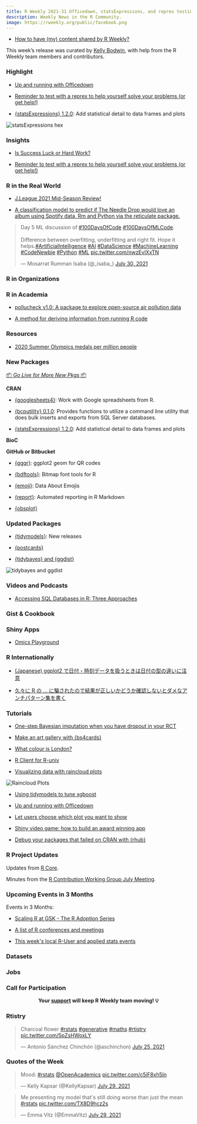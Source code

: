 ```yaml
---
title: R Weekly 2021-31 Officedown, statsExpressions, and reprex testing
description: Weekly News in the R Community.
image: https://rweekly.org/public/facebook.png
---
```



+ [How to have (my) content shared by R Weekly?](https://github.com/rweekly/rweekly.org#how-to-have-my-content-shared-by-r-weekly)

This week’s release was curated by [Kelly Bodwin](), with help from the R Weekly team members and contributors.



###  Highlight

+ [Up and running with Officedown](https://alison.rbind.io/blog/2021-07-officedown/)

+ [Reminder to test with a reprex to help yourself solve your problems (or get help!)](https://https://themockup.blog/posts/2021-07-28-reminder-to-test-with-a-reprex/)

+ [{statsExpressions} 1.2.0](https://indrajeetpatil.github.io/statsExpressions/): Add statistical detail to data frames and plots

![statsExpressions hex](https://raw.githubusercontent.com/rweekly/image/master/2021/W31/logo.png)



### Insights


+ [Is Success Luck or Hard Work?](https://albert-rapp.de/post/2021-07-26-luck-vs-skill/)

+ [Reminder to test with a reprex to help yourself solve your problems (or get help!)](https://https://themockup.blog/posts/2021-07-28-reminder-to-test-with-a-reprex/)

### R in the Real World

+ [J.League 2021 Mid-Season Review!](https://ryo-n7.github.io/2021-07-26-jleague-2021-midseason-review/)

+ [A classification model to predict if The Needle Drop would love an album using Spotify data, Rm and Python via the reticulate package.](https://danielbrito.netlify.app/post/2021-07-24-fantano-doesn-t-like-to-dance-a-classification-model-on-needle-drop-s-reviews/) 

<blockquote class="twitter-tweet"><p lang="en" dir="ltr">Day 5 ML discussion of <a href="https://twitter.com/hashtag/100DaysOfCode?src=hash&amp;ref_src=twsrc%5Etfw">#100DaysOfCode</a> <a href="https://twitter.com/hashtag/100DaysOfMLCode?src=hash&amp;ref_src=twsrc%5Etfw">#100DaysOfMLCode</a>. <br> <br>Difference between overfitting, underfitting and right fit. Hope it helps.<a href="https://twitter.com/hashtag/ArtificialIntelligence?src=hash&amp;ref_src=twsrc%5Etfw">#ArtificialIntelligence</a> <a href="https://twitter.com/hashtag/AI?src=hash&amp;ref_src=twsrc%5Etfw">#AI</a> <a href="https://twitter.com/hashtag/DataScience?src=hash&amp;ref_src=twsrc%5Etfw">#DataScience</a> <a href="https://twitter.com/hashtag/MachineLearning?src=hash&amp;ref_src=twsrc%5Etfw">#MachineLearning</a> <a href="https://twitter.com/hashtag/CodeNewbie?src=hash&amp;ref_src=twsrc%5Etfw">#CodeNewbie</a> <a href="https://twitter.com/hashtag/Python?src=hash&amp;ref_src=twsrc%5Etfw">#Python</a> <a href="https://twitter.com/hashtag/ML?src=hash&amp;ref_src=twsrc%5Etfw">#ML</a> <a href="https://t.co/nwzEvlXxTN">pic.twitter.com/nwzEvlXxTN</a></p>&mdash; Mosarrat Rumman Isaba (@_isaba_) <a href="https://twitter.com/_isaba_/status/1421157267550867458?ref_src=twsrc%5Etfw">July 30, 2021</a></blockquote> <script async src="https://platform.twitter.com/widgets.js" charset="utf-8"></script>

###  R in Organizations



###  R in Academia

+ [pollucheck v1.0: A package to explore open-source air pollution data](https://joss.theoj.org/papers/10.21105/joss.03435)

+ [A method for deriving information from running R code](https://journal.r-project.org/archive/2021/RJ-2021-056/RJ-2021-056.pdf)

###  Resources

+ [2020 Summer Olympics medals per million people](https://github.com/edomt/tokyo2020)


###  New Packages

<p class="added-hostname"><a href="https://rweekly.org/live" target="_blank" class="externalLink">📦 <i>Go Live for More New Pkgs</i> 📦</a></p>

**CRAN**

+ [{googlesheets4}](https://www.tidyverse.org/blog/2021/07/googlesheets4-1-0-0/): Work with Google spreadsheets from R.

+ [{bcputility} 0.1.0](https://cran.r-project.org/package=bcputility): Provides functions to utilize a command line utility that does bulk inserts and exports from SQL Server databases.

+ [{statsExpressions} 1.2.0](https://indrajeetpatil.github.io/statsExpressions/): Add statistical detail to data frames and plots


**BioC**



**GitHub or Bitbucket**

+ [{ggqr}](https://github.com/coolbutuseless/ggqr): ggplot2 geom for QR codes

+ [{bdftools}](https://github.com/coolbutuseless/bdftools): Bitmap font tools for R

+ [{emoji}](https://github.com/EmilHvitfeldt/emoji): Data About Emojis

+ [{report}](https://easystats.github.io/report/index.html): Automated reporting in R Markdown

+ [{obsplot}](https://juba.github.io/obsplot/articles/introduction.html)


### Updated Packages

+ [{tidymodels}](https://www.tidyverse.org/blog/2021/07/tidymodels-july-2021/): New releases

+ [{postcards}](https://github.com/seankross/postcards/)

+ [{tidybayes} and {ggdist}](http://blog.mjskay.com/2021/07/15/tidybayes-ggdist-3-0/)

![tidybayes and ggdist](https://raw.githubusercontent.com/rweekly/image/master/2021/W31/binomial_dots-1.png)


###  Videos and Podcasts

+ [Accessing SQL Databases in R: Three Approaches](https://youtu.be/Z5LPjh_EkJk)



### Gist & Cookbook



### Shiny Apps

+ [Omics Playground](https://public.bigomics.ch/)

### R Internationally

+ [(Japanese) ggplot2 で日付・時刻データを扱うときは日付の型の違いに注意](https://ill-identified.hatenablog.com/entry/2021/07/23/191152)

+ [久々に R の ... に騙されたので結果が正しいかどうか確認しないとダメなアンチパターン集を書く](https://ill-identified.hatenablog.com/entry/2021/07/28/231922)

###  Tutorials

+ [One-step Bayesian imputation when you have dropout in your RCT](https://solomonkurz.netlify.app/post/2021-07-27-one-step-bayesian-imputation-when-you-have-dropout-in-your-rct/)

+ [Make an art gallery with {bs4cards}](https://www.rostrum.blog/2021/07/25/faxcrayon/)

+ [What colour is London?](https://www.rostrum.blog/2021/07/23/london-colour/)

+ [R Client for R-univ](https://vgherard.github.io/posts/2021-07-25-r-client-for-r-universe-apis/)

+ [Visualizing data with raincloud plots](https://shilaan.rbind.io/post/visualizing-data-with-raincloud-plots/)

![Raincloud Plots](https://raw.githubusercontent.com/rweekly/image/master/2021/W31/raincloud.jpg)

+ [Using tidymodels to tune xgboost](https://juliasilge.com/blog/baseball-racing/)

+ [Up and running with Officedown](https://alison.rbind.io/blog/2021-07-officedown/)

+ [Let users choose which plot you want to show](https://www.johannesbgruber.eu/post/2021-07-28-let-users-choose-which-plot-you-want-to-show/)

+ [Shiny video game: how to build an award winning app](https://appsilon.com/shiny-video-game-how-to-build-an-award-winning-app-in-r/)

+ [Debug your packages that failed on CRAN with {rhub}](https://statnmap.com/2021-07-29-debug-your-package-that-failed-on-solaris-and-others-on-cran-with-rhub/)

<!--<div class="post-more-begin></div><div class="post-more-end"></div>-->

###  R Project Updates

Updates from [R Core](http://developer.r-project.org/blosxom.cgi/R-devel/NEWS).

Minutes from the [R Contribution Working Group July Meeting](https://github.com/forwards/rcontribution/blob/master/team_minutes/2021-07-23.md).

###  Upcoming Events in 3 Months

Events in 3 Months:

+ [Scaling R at GSK - The R Adoption Series](https://www.r-consortium.org/webinars)

+ [A list of R conferences and meetings](https://jumpingrivers.github.io/meetingsR/events.html)

+ [This week's local R-User and applied stats events](https://community.rstudio.com/c/irl)


### Datasets

### Jobs




###  Call for Participation


<p class="hide-support added-hostname support-rweekly" style="text-align: center;font-weight: bold;">Your <a class="non-visited externalLink" href="https://www.patreon.com/rweekly" onclick="pas(this)">support</a> will keep R Weekly team moving! 💡</p>

### Rtistry

<blockquote class="twitter-tweet"><p lang="en" dir="ltr">Charcoal flower <a href="https://twitter.com/hashtag/rstats?src=hash&amp;ref_src=twsrc%5Etfw">#rstats</a> <a href="https://twitter.com/hashtag/generative?src=hash&amp;ref_src=twsrc%5Etfw">#generative</a> <a href="https://twitter.com/hashtag/maths?src=hash&amp;ref_src=twsrc%5Etfw">#maths</a> <a href="https://twitter.com/hashtag/rtistry?src=hash&amp;ref_src=twsrc%5Etfw">#rtistry</a> <a href="https://t.co/5pZsHWoxLY">pic.twitter.com/5pZsHWoxLY</a></p>&mdash; Antonio Sánchez Chinchón (@aschinchon) <a href="https://twitter.com/aschinchon/status/1419285471125966852?ref_src=twsrc%5Etfw">July 25, 2021</a></blockquote> <script async src="https://platform.twitter.com/widgets.js" charset="utf-8"></script>

###  Quotes of the Week

<blockquote class="twitter-tweet"><p lang="en" dir="ltr">Mood: <a href="https://twitter.com/hashtag/rstats?src=hash&amp;ref_src=twsrc%5Etfw">#rstats</a> ⁦<a href="https://twitter.com/OpenAcademics?ref_src=twsrc%5Etfw">@OpenAcademics</a>⁩ <a href="https://t.co/c5iF8xh5In">pic.twitter.com/c5iF8xh5In</a></p>&mdash; Kelly Kapsar (@KellyKapsar) <a href="https://twitter.com/KellyKapsar/status/1420842891560243201?ref_src=twsrc%5Etfw">July 29, 2021</a></blockquote> <script async src="https://platform.twitter.com/widgets.js" charset="utf-8"></script>

<blockquote class="twitter-tweet"><p lang="en" dir="ltr">Me presenting my model that&#39;s still doing worse than just the mean <a href="https://twitter.com/hashtag/rstats?src=hash&amp;ref_src=twsrc%5Etfw">#rstats</a> <a href="https://t.co/TX8D9hcz2s">pic.twitter.com/TX8D9hcz2s</a></p>&mdash; Emma Vitz (@EmmaVitz) <a href="https://twitter.com/EmmaVitz/status/1420864884317720584?ref_src=twsrc%5Etfw">July 29, 2021</a></blockquote> <script async src="https://platform.twitter.com/widgets.js" charset="utf-8"></script>
